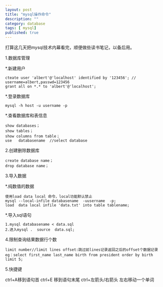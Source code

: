 ```yaml
---
layout: post
title: "mysql操作命令"
description: ""
category: database 
tags: [ mysql]
published: true
---
```


打算这几天把mysql技术内幕看完，顺便做些读书笔记，以备后用。

1.数据库管理

*.新建用户 

	cteate user 'albert'@'localhost' identified by '123456'; // username=albert,passwd=123456
    grant all on *.* to 'albert'@'localhost';

*.登录数据库

	mysql -h host -u username -p
    
*.查看数据库和表信息

	show databases；
    show tables；
    show columns from table；
    use   databasename  //select database
    
2.创建删除数据库

	create database name；
    drop database name；
    
3.导入数据

*.纯数值的数据

	使用load data local 命令，local功能默认禁止
    mysql --local-infile databasename  -uusername  -p;
    load  data local infile 'data.txt' into table tablename;

*.导入sql语句

	1.mysql databasename < data.sql
    2.进入mysql .  source  data.sql;
    
4.限制查询结果数据行个数

	limit number//limit lines offset:跳过前lines记录返回之后的offset个数据记录
    eg：select first_name last_name birth from president order by birth limit 5;
    
5.快捷键

   ctrl+A移到语句首  ctrl+E 移到语句末尾 ctrl+左箭头/右箭头 左右移动一个单词








